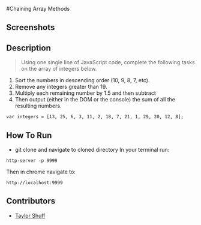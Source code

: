 #Chaining Array Methods

## Screenshots

## Description
>Using one single line of 
>JavaScript code, complete the 
>following tasks on the array
> of integers below.

1. Sort the numbers in descending order (10, 9, 8, 7, etc).
2. Remove any integers greater than 19.
3. Multiply each remaining number by 1.5 and then subtract 
4. Then output (either in the DOM or the console) the sum of all the resulting numbers.

```
var integers = [13, 25, 6, 3, 11, 2, 18, 7, 21, 1, 29, 20, 12, 8];
```

## How To Run
* git clone and navigate to cloned directory
In your terminal run:
```
http-server -p 9999
```
Then in chrome navigate to:
```
http://localhost:9999
```

## Contributors
- [Taylor Shuff](http://github.com/tkylesh)
